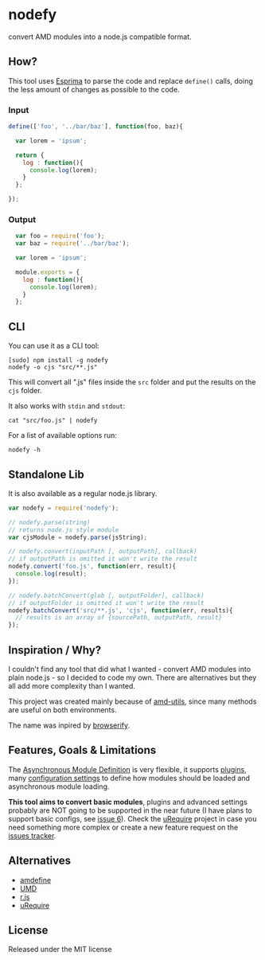 # nodefy

convert AMD modules into a node.js compatible format.



## How?

This tool uses [Esprima](http://esprima.org/) to parse the code and replace
`define()` calls, doing the less amount of changes as possible to the code.

### Input

```js
define(['foo', '../bar/baz'], function(foo, baz){

  var lorem = 'ipsum';

  return {
    log : function(){
      console.log(lorem);
    }
  };

});
```

### Output

```js
  var foo = require('foo');
  var baz = require('../bar/baz');

  var lorem = 'ipsum';

  module.exports = {
    log : function(){
      console.log(lorem);
    }
  };
```


## CLI

You can use it as a CLI tool:

```
[sudo] npm install -g nodefy
nodefy -o cjs "src/**.js"
```

This will convert all ".js" files inside the `src` folder and put the results
on the `cjs` folder.

It also works with `stdin` and `stdout`:

```
cat "src/foo.js" | nodefy
```

For a list of available options run:

```
nodefy -h
```


## Standalone Lib

It is also available as a regular node.js library.

```js
var nodefy = require('nodefy');

// nodefy.parse(string)
// returns node.js style module
var cjsModule = nodefy.parse(jsString);

// nodefy.convert(inputPath [, outputPath], callback)
// if outputPath is omitted it won't write the result
nodefy.convert('foo.js', function(err, result){
  console.log(result);
});

// nodefy.batchConvert(glob [, outputFolder], callback)
// if outputFolder is omitted it won't write the result
nodefy.batchConvert('src/**.js', 'cjs', function(err, results){
  // results is an array of {sourcePath, outputPath, result}
});
```


## Inspiration / Why?

I couldn't find any tool that did what I wanted - convert AMD modules into
plain node.js - so I decided to code my own. There are alternatives but they
all add more complexity than I wanted.

This project was created mainly because of
[amd-utils](http://millermedeiros.github.com/amd-utils/), since many methods
are useful on both environments.

The name was inpired by
[browserify](https://github.com/substack/node-browserify).



## Features, Goals & Limitations

The [Asynchronous Module
Definition](https://github.com/amdjs/amdjs-api/wiki/AMD) is very flexible, it
supports [plugins](https://github.com/amdjs/amdjs-api/wiki/Loader-Plugins),
many [configuration
settings](https://github.com/amdjs/amdjs-api/wiki/Common-Config) to define how
modules should be loaded and asynchronous module loading.

**This tool aims to convert basic modules**, plugins and advanced settings
probably are NOT going to be supported in the near future (I have plans to
support basic configs, see [issue 6](https://github.com/millermedeiros/nodefy/issues/6)).
Check the [uRequire](https://github.com/anodynos/uRequire) project in case you need
something more complex or create a new feature request on the [issues
tracker](https://github.com/millermedeiros/nodefy/issues).



## Alternatives

 - [amdefine](https://github.com/jrburke/amdefine)
 - [UMD](https://github.com/umdjs/umd)
 - [r.js](https://github.com/jrburke/r.js)
 - [uRequire](https://github.com/anodynos/uRequire)


## License

Released under the MIT license